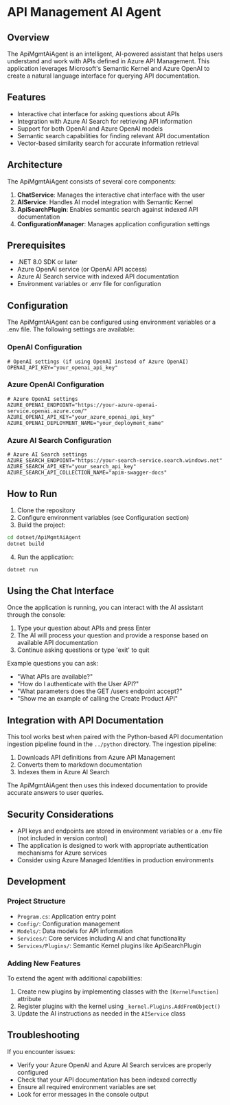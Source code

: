 # API Management AI Agent

## Overview

The ApiMgmtAiAgent is an intelligent, AI-powered assistant that helps users understand and work with APIs defined in Azure API Management. This application leverages Microsoft's Semantic Kernel and Azure OpenAI to create a natural language interface for querying API documentation.

## Features

- Interactive chat interface for asking questions about APIs
- Integration with Azure AI Search for retrieving API information
- Support for both OpenAI and Azure OpenAI models
- Semantic search capabilities for finding relevant API documentation
- Vector-based similarity search for accurate information retrieval

## Architecture

The ApiMgmtAiAgent consists of several core components:

1. **ChatService**: Manages the interactive chat interface with the user
2. **AIService**: Handles AI model integration with Semantic Kernel
3. **ApiSearchPlugin**: Enables semantic search against indexed API documentation
4. **ConfigurationManager**: Manages application configuration settings

## Prerequisites

- .NET 8.0 SDK or later
- Azure OpenAI service (or OpenAI API access)
- Azure AI Search service with indexed API documentation
- Environment variables or .env file for configuration

## Configuration

The ApiMgmtAiAgent can be configured using environment variables or a .env file. The following settings are available:

### OpenAI Configuration

```
# OpenAI settings (if using OpenAI instead of Azure OpenAI)
OPENAI_API_KEY="your_openai_api_key"
```

### Azure OpenAI Configuration

```
# Azure OpenAI settings
AZURE_OPENAI_ENDPOINT="https://your-azure-openai-service.openai.azure.com/"
AZURE_OPENAI_API_KEY="your_azure_openai_api_key"
AZURE_OPENAI_DEPLOYMENT_NAME="your_deployment_name"
```

### Azure AI Search Configuration

```
# Azure AI Search settings
AZURE_SEARCH_ENDPOINT="https://your-search-service.search.windows.net"
AZURE_SEARCH_API_KEY="your_search_api_key"
AZURE_SEARCH_API_COLLECTION_NAME="apim-swagger-docs"
```

## How to Run

1. Clone the repository
2. Configure environment variables (see Configuration section)
3. Build the project:

```bash
cd dotnet/ApiMgmtAiAgent
dotnet build
```

4. Run the application:

```bash
dotnet run
```

## Using the Chat Interface

Once the application is running, you can interact with the AI assistant through the console:

1. Type your question about APIs and press Enter
2. The AI will process your question and provide a response based on available API documentation
3. Continue asking questions or type 'exit' to quit

Example questions you can ask:
- "What APIs are available?"
- "How do I authenticate with the User API?"
- "What parameters does the GET /users endpoint accept?"
- "Show me an example of calling the Create Product API"

## Integration with API Documentation

This tool works best when paired with the Python-based API documentation ingestion pipeline found in the `../python` directory. The ingestion pipeline:

1. Downloads API definitions from Azure API Management
2. Converts them to markdown documentation
3. Indexes them in Azure AI Search

The ApiMgmtAiAgent then uses this indexed documentation to provide accurate answers to user queries.

## Security Considerations

- API keys and endpoints are stored in environment variables or a .env file (not included in version control)
- The application is designed to work with appropriate authentication mechanisms for Azure services
- Consider using Azure Managed Identities in production environments

## Development

### Project Structure

- `Program.cs`: Application entry point
- `Config/`: Configuration management
- `Models/`: Data models for API information
- `Services/`: Core services including AI and chat functionality
- `Services/Plugins/`: Semantic Kernel plugins like ApiSearchPlugin

### Adding New Features

To extend the agent with additional capabilities:

1. Create new plugins by implementing classes with the `[KernelFunction]` attribute
2. Register plugins with the kernel using `_kernel.Plugins.AddFromObject()`
3. Update the AI instructions as needed in the `AIService` class

## Troubleshooting

If you encounter issues:

- Verify your Azure OpenAI and Azure AI Search services are properly configured
- Check that your API documentation has been indexed correctly
- Ensure all required environment variables are set
- Look for error messages in the console output
